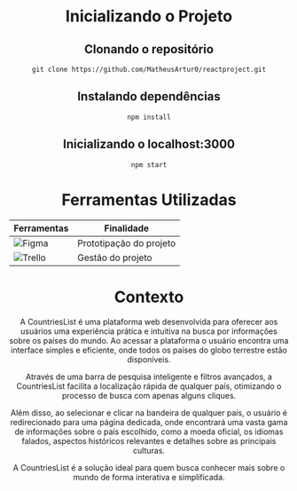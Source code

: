 <div align="center">
  <h1 align='center'>Inicializando o Projeto</h1>

  ## Clonando o repositório 

  ```
  git clone https://github.com/MatheusArtur0/reactproject.git

  ```
  ## Instalando dependências 

  ```
  npm install

  ```

  ## Inicializando o localhost:3000

  ```
  npm start

  ```

</div>


<h1 align='center'>Ferramentas Utilizadas</h1>

| Ferramentas                                                                                            | Finalidade               |
|--------------------------------------------------------------------------------------------------------|--------------------------|                          
| ![Figma](https://img.shields.io/badge/Figma-F24E1E?style=for-the-badge&logo=figma&logoColor=white)     | Prototipação do projeto  |
| ![Trello](https://img.shields.io/badge/Trello-0052CC?style=for-the-badge&logo=trello&logoColor=white)  | Gestão do projeto        |


<div align='center'>
  <h1 align='center'>Contexto</h1>

  A CountriesList é uma plataforma web desenvolvida para oferecer aos usuários uma experiência prática e intuitiva na busca por informações sobre os países do mundo. Ao acessar a plataforma o usuário encontra uma interface simples e eficiente, onde todos os países do globo terrestre estão disponíveis.

  Através de uma barra de pesquisa inteligente e filtros avançados, a CountriesList facilita a localização rápida de qualquer país, otimizando o processo de busca com apenas alguns cliques.

  Além disso, ao selecionar e clicar na bandeira de qualquer país, o usuário é redirecionado para uma página dedicada, onde encontrará uma vasta gama de informações sobre o país escolhido, como a moeda oficial, os idiomas falados, aspectos históricos relevantes e detalhes sobre as principais culturas.

  A CountriesList é a solução ideal para quem busca conhecer mais sobre o mundo de forma interativa e simplificada.

</div>